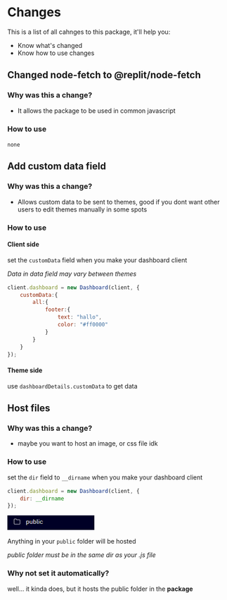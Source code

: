 # Changes

This is a list of all cahnges to this package, it'll help you:

 - Know what's changed
 - Know how to use changes

## Changed node-fetch to @replit/node-fetch

### Why was this a change?
 - It allows the package to be used in common javascript

### How to use

`none`

## Add custom data field

### Why was this a change?
 - Allows custom data to be sent to themes, good if you dont want other users to edit themes manually in some spots

### How to use

#### Client side

set the `customData` field when you make your dashboard client

*Data in data field may vary between themes*
```js
client.dashboard = new Dashboard(client, {
    customData:{
        all:{
            footer:{
                text: "hallo",
                color: "#ff0000"
            }
        }
    }
});
```

#### Theme side

use `dashboardDetails.customData` to get data

## Host files

### Why was this a change?

 - maybe you want to host an image, or css file idk

### How to use

set the `dir` field to `__dirname` when you make your dashboard client

```js
client.dashboard = new Dashboard(client, {
    dir: __dirname
});
```

![image](assets/public%20folder.png)

Anything in your `public` folder will be hosted

*public folder must be in the same dir as your .js file*

### Why not set it automatically?
well... it kinda does, but it hosts the public folder in the **package**